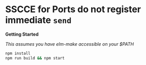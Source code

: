# SSCCE for Ports do not register immediate `send`

**Getting Started**

_This assumes you have elm-make accessible on your $PATH_

```sh
npm install
npm run build && npm start
```
